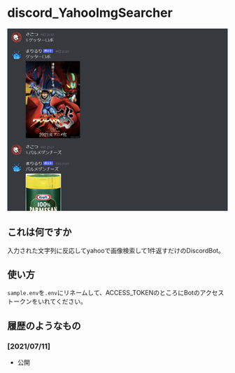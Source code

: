 # discord_YahooImgSearcher

![いめーじ](top.png)

## これは何ですか

入力された文字列に反応してyahooで画像検索して1件返すだけのDiscordBot。

## 使い方

`sample.env`を`.env`にリネームして、ACCESS_TOKENのところにBotのアクセストークンをいれてください。

## 履歴のようなもの

### [2021/07/11]

- 公開
